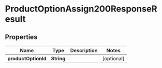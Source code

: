 

# ProductOptionAssign200ResponseResult

## Properties

Name | Type | Description | Notes
------------ | ------------- | ------------- | -------------
**productOptionId** | **String** |  |  [optional]




